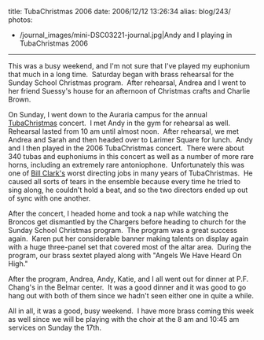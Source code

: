 title: TubaChristmas 2006
date: 2006/12/12 13:26:34
alias: blog/243/
photos:
- /journal_images/mini-DSC03221-journal.jpg|Andy and I playing in TubaChristmas 2006
---
This was a busy weekend, and I'm not sure that I've played my euphonium that much in a long time.  Saturday began with brass rehearsal for the Sunday School Christmas program.  After rehearsal, Andrea and I went to her friend Suessy's house for an afternoon of Christmas crafts and Charlie Brown.

On Sunday, I went down to the Auraria campus for the annual [TubaChristmas](http://www.tubachristmas.com/) concert.  I met Andy in the gym for rehearsal as well.  Rehearsal lasted from 10 am until almost noon.  After rehearsal, we met Andrea and Sarah and then headed over to Larimer Square for lunch.  Andy and I then played in the 2006 TubaChristmas concert.  There were about 340 tubas and euphoniums in this concert as well as a number of more rare horns, including an extremely rare antoniophone.  Unfortunately this was one of [Bill Clark's](http://thunder1.cudenver.edu/cam/faculty/meis/clark/TubaChristmas.htm) worst directing jobs in many years of TubaChristmas.  He caused all sorts of tears in the ensemble because every time he tried to sing along, he couldn't hold a beat, and so the two directors ended up out of sync with one another. 

After the concert, I headed home and took a nap while watching the Broncos get dismantled by the Chargers before heading to church for the Sunday School Christmas program.  The program was a great success again.  Karen put her considerable banner making talents on display again with a huge three-panel set that covered most of the altar area.  During the program, our brass sextet played along with "Angels We Have Heard On High."

After the program, Andrea, Andy, Katie, and I all went out for dinner at P.F. Chang's in the Belmar center.  It was a good dinner and it was good to go hang out with both of them since we hadn't seen either one in quite a while.

All in all, it was a good, busy weekend.  I have more brass coming this week as well since we will be playing with the choir at the 8 am and 10:45 am services on Sunday the 17th.